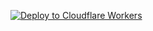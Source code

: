 [![Deploy to Cloudflare Workers](https://deploy.workers.cloudflare.com/button)](https://deploy.workers.cloudflare.com/?url=https://github.com/ray-d-song/github-persona)